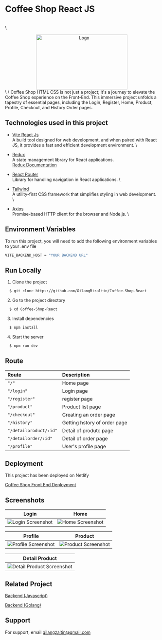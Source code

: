 # Coffee Shop React JS

\
\

<div align="center">
  <img src="https://res.cloudinary.com/doncmmfaa/image/upload/v1705476586/samples/Frame_13_ksk8wi.png" alt="Logo" width="300" height="180"/>
</div>
\
\
Coffee Shop HTML CSS is not just a project; it's a journey to elevate the Coffee Shop experience on the Front-End. This immersive project unfolds a tapestry of essential pages, including the Login, Register, Home, Product, Profile, Checkout, and History Order pages.

## Technologies used in this project

- [Vite React Js](https://vitejs.dev/guide/) \
  A build tool designed for web development, and when paired with React JS, it provides a fast and efficient development environment. \

- [Redux](https://react-redux.js.org/introduction/getting-started) \
  A state management library for React applications.\
  [Redux Documentation](https://react-redux.js.org/introduction/getting-started)

- [React Router](https://reactrouter.com/en/main/start/overview) \
  Library for handling navigation in React applications. \

- [Tailwind](https://tailwindcss.com/docs/installation) \
  A utility-first CSS framework that simplifies styling in web development. \

- [Axios](https://axios-http.com/docs/intro) \
  Promise-based HTTP client for the browser and Node.js. \

## Environment Variables

To run this project, you will need to add the following environment variables to your .env file

```bash
VITE_BACKEND_HOST = "YOUR BACKEND URL"
```

## Run Locally

1. Clone the project

```bash
  $ git clone https://github.com/GilangRizaltin/Coffee-Shop-React
```

2. Go to the project directory

```bash
  $ cd Coffee-Shop-React
```

3. Install dependencies

```bash
  $ npm install
```

4. Start the server

```bash
  $ npm run dev
```

## Route

| Route                  | Description                  |
| :--------------------- | :--------------------------- |
| `"/"`                  | Home page                    |
| `"/login"`             | Login page                   |
| `"/register"`          | register page                |
| `"/product"`           | Product list page            |
| `"/checkout"`          | Creating an order page       |
| `"/history"`           | Getting hstory of order page |
| `"/detailproduct/:id"` | Detail of produtc page       |
| `"/detailorder/:id"`   | Detail of order page         |
| `"/profile"`           | User's profile page          |

## Deployment

This project has been deployed on Netlify

[Coffee Shop Front End Deployment](https://master--coffeeshop-gilang.netlify.app/)

## Screenshots

<div>

</div>

| Login                                                                                                                        | Home                                                                                                                       |
| ---------------------------------------------------------------------------------------------------------------------------- | -------------------------------------------------------------------------------------------------------------------------- |
| ![Login Screenshot](https://res.cloudinary.com/doncmmfaa/image/upload/v1705515214/Coffee%20Shop/login-coffeeshop_nv1odl.png) | ![Home Screenshot](https://res.cloudinary.com/doncmmfaa/image/upload/v1705515213/Coffee%20Shop/home-coffeeshop_dbk8a0.png) |

| Profile                                                                                                                          | Product                                                                                                                          |
| -------------------------------------------------------------------------------------------------------------------------------- | -------------------------------------------------------------------------------------------------------------------------------- |
| ![Profile Screenshot](https://res.cloudinary.com/doncmmfaa/image/upload/v1705515209/Coffee%20Shop/profile-coffeeshop_vibg7i.png) | ![Product Screenshot](https://res.cloudinary.com/doncmmfaa/image/upload/v1705515210/Coffee%20Shop/product-coffeeshop_hpiwsp.png) |

| Detail Product                                                                                                                                 |
| ---------------------------------------------------------------------------------------------------------------------------------------------- |
| ![Detail Product Screenshot](https://res.cloudinary.com/doncmmfaa/image/upload/v1705515210/Coffee%20Shop/product-detail-coffeeshop_yrn2sh.png) |

## Related Project

[Backend (Javascript)](https://github.com/GilangRizaltin/CoffeeShop)

[Backend (Golang)](https://github.com/GilangRizaltin/backend-golang)

## Support

For support, email gilangzaltin@gmail.com
